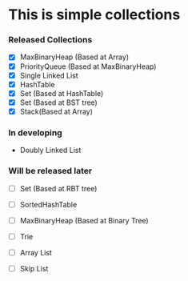 # This is simple collections 

### Released Collections

- [x] MaxBinaryHeap (Based at Array)
- [x] PriorityQueue (Based at MaxBinaryHeap)
- [x] Single Linked List
- [x] HashTable
- [x] Set (Based at HashTable)
- [x] Set (Based at BST tree)
- [x] Stack(Based at Array)

### In developing

- Doubly Linked List

### Will be released later
- [ ] Set (Based at RBT tree)
- [ ] SortedHashTable
- [ ] MaxBinaryHeap (Based at Binary Tree)
- [ ] Trie
- [ ] Array List
- [ ] Skip List



